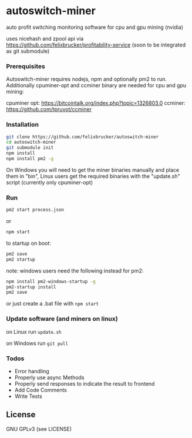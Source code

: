 # autoswitch-miner

auto profit switching monitoring software for cpu and gpu mining (nvidia)

uses nicehash and zpool api via https://github.com/felixbrucker/profitability-service (soon to be integrated as git submodule)


### Prerequisites

Autoswitch-miner requires nodejs, npm and optionally pm2 to run.
Additionally cpuminer-opt and ccminer binary are needed for cpu and gpu mining:

cpuminer opt: https://bitcointalk.org/index.php?topic=1326803.0
ccminer: https://github.com/tpruvot/ccminer

### Installation

```sh
git clone https://github.com/felixbrucker/autoswitch-miner
cd autoswitch-miner
git submodule init
npm install
npm install pm2 -g
```

On Windows you will need to get the miner binaries manually and place them in "bin", Linux users get the required binaries with the "update.sh" script (currently only cpuminer-opt)

### Run

```sh
pm2 start process.json
```

or

```sh
npm start
```

to startup on boot:

```sh
pm2 save
pm2 startup
```

note: windows users need the following instead for pm2:

```sh
npm install pm2-windows-startup -g
pm2-startup install
pm2 save
```

or just create a .bat file with ```npm start```

### Update software (and miners on linux)

on Linux run ``` update.sh ```

on Windows run ``` git pull ```


### Todos

 - Error handling
 - Properly use async Methods
 - Properly send responses to indicate the result to frontend
 - Add Code Comments
 - Write Tests


License
----

GNU GPLv3 (see LICENSE)
